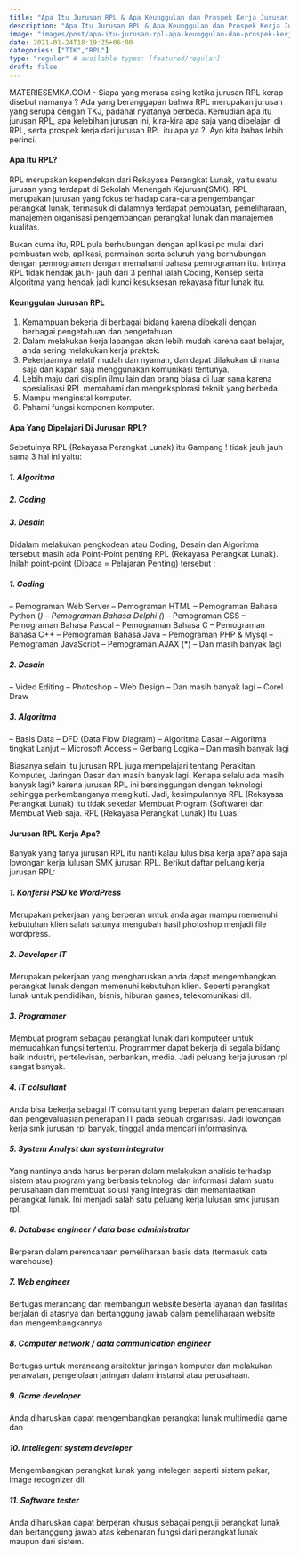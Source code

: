 ```yaml
---
title: "Apa Itu Jurusan RPL & Apa Keunggulan dan Prospek Kerja Jurusan RPL ?"
description: "Apa Itu Jurusan RPL & Apa Keunggulan dan Prospek Kerja Jurusan RPL ?"
image: "images/post/apa-itu-jurusan-rpl-apa-keunggulan-dan-prospek-kerja-jurusan-rpl.PNG"
date: 2021-01-24T18:19:25+06:00
categories: ["TIK","RPL"]
type: "reguler" # available types: [featured/regular]
draft: false
---
```


MATERIESEMKA.COM - Siapa yang merasa asing ketika jurusan RPL kerap disebut namanya ? Ada yang beranggapan bahwa RPL merupakan jurusan yang serupa dengan TKJ, padahal nyatanya berbeda. Kemudian apa itu jurusan RPL, apa kelebihan jurusan ini, kira-kira apa saja yang dipelajari di RPL, serta prospek kerja dari jurusan RPL itu apa ya ?. Ayo kita bahas lebih perinci.

#### Apa Itu RPL?

RPL merupakan kependekan dari Rekayasa Perangkat Lunak, yaitu suatu jurusan yang terdapat di Sekolah Menengah Kejuruan(SMK). RPL merupakan jurusan yang fokus terhadap cara-cara pengembangan perangkat lunak, termasuk di dalamnya terdapat pembuatan, pemeliharaan, manajemen organisasi pengembangan perangkat lunak dan manajemen kualitas.

Bukan cuma itu, RPL pula berhubungan dengan aplikasi pc mulai dari pembuatan web, aplikasi, permainan serta seluruh yang berhubungan dengan pemrograman dengan memahami bahasa pemrograman itu. Intinya RPL tidak hendak jauh- jauh dari 3 perihal ialah Coding, Konsep serta Algoritma yang hendak jadi kunci kesuksesan rekayasa fitur lunak itu. 

#### Keunggulan Jurusan RPL
1. Kemampuan bekerja di berbagai bidang karena dibekali dengan berbagai pengetahuan dan pengetahuan.
2. Dalam melakukan kerja lapangan akan lebih mudah karena saat belajar, anda sering melakukan kerja praktek.
3. Pekerjaannya relatif mudah dan nyaman, dan dapat dilakukan di mana saja dan kapan saja menggunakan komunikasi tentunya.
4. Lebih maju dari disiplin ilmu lain dan orang biasa di luar sana karena spesialisasi RPL memahami dan mengeksplorasi teknik yang berbeda. 
5. Mampu menginstal komputer.
6. Pahami fungsi komponen komputer.


#### Apa Yang Dipelajari Di Jurusan RPL?
Sebetulnya RPL (Rekayasa Perangkat Lunak) itu Gampang ! tidak jauh jauh sama 3 hal ini yaitu:

##### 1. Algoritma
##### 2. Coding
##### 3. Desain


Didalam melakukan pengkodean atau Coding, Desain dan Algoritma tersebut masih ada Point-Point penting RPL (Rekayasa Perangkat Lunak). Inilah point-point (Dibaca = Pelajaran Penting) tersebut :

##### 1. Coding
– Pemograman Web Server
– Pemograman HTML
– Pemograman Bahasa Python (*)
– Pemograman Bahasa Delphi (*)
– Pemograman CSS
– Pemograman Bahasa Pascal
– Pemograman Bahasa C
– Pemograman Bahasa C++
– Pemograman Bahasa Java
– Pemograman PHP & Mysql
– Pemograman JavaScript
– Pemograman AJAX (*)
– Dan masih banyak lagi

##### 2. Desain
– Video Editing
– Photoshop
– Web Design
– Dan masih banyak lagi
– Corel Draw

##### 3. Algoritma
– Basis Data
– DFD (Data Flow Diagram)
– Algoritma Dasar
– Algoritma tingkat Lanjut
– Microsoft Access
– Gerbang Logika
– Dan masih banyak lagi

Biasanya selain itu jurusan RPL juga mempelajari tentang Perakitan Komputer, Jaringan Dasar dan masih banyak lagi. Kenapa selalu ada masih banyak lagi? karena jurusan RPL ini bersinggungan dengan teknologi sehingga perkembanganya mengikuti. Jadi, kesimpulannya RPL (Rekayasa Perangkat Lunak) itu tidak sekedar Membuat Program (Software) dan Membuat Web saja. RPL (Rekayasa Perangkat Lunak) Itu Luas.

#### Jurusan RPL Kerja Apa?
Banyak yang tanya jurusan RPL itu nanti kalau lulus bisa kerja apa? apa saja lowongan kerja lulusan SMK jurusan RPL. Berikut daftar peluang kerja jurusan RPL:

##### 1. Konfersi PSD ke WordPress
Merupakan pekerjaan yang berperan untuk anda agar mampu memenuhi kebutuhan klien salah satunya mengubah hasil photoshop menjadi file wordpress.

##### 2. Developer IT
Merupakan pekerjaan yang mengharuskan anda dapat mengembangkan perangkat lunak dengan memenuhi kebutuhan klien. Seperti perangkat lunak untuk pendidikan, bisnis, hiburan games, telekomunikasi dll.

##### 3. Programmer
Membuat program sebagau perangkat lunak dari komputeer untuk memudahkan fungsi tertentu. Programmer dapat bekerja di segala bidang baik industri, pertelevisan, perbankan, media. Jadi peluang kerja jurusan rpl sangat banyak.

##### 4. IT colsultant
Anda bisa bekerja sebagai IT consultant yang beperan dalam perencanaan dan pengevaluasian penerapan IT pada sebuah organisasi. Jadi lowongan kerja smk jurusan rpl banyak, tinggal anda mencari informasinya.

##### 5. System Analyst dan system integrator
Yang nantinya anda harus berperan dalam melakukan analisis terhadap sistem atau program yang berbasis teknologi dan informasi dalam suatu perusahaan dan membuat solusi yang integrasi dan memanfaatkan perangkat lunak. Ini menjadi salah satu peluang kerja lulusan smk jurusan rpl.

##### 6. Database engineer / data base administrator
Berperan dalam perencanaan pemeliharaan basis data (termasuk data warehouse)

##### 7. Web engineer
Bertugas merancang dan membangun website beserta layanan dan fasilitas berjalan di atasnya dan bertanggung jawab dalam pemeliharaan website dan mengembangkannya

##### 8. Computer network / data communication engineer
Bertugas untuk merancang arsitektur jaringan komputer dan melakukan perawatan, pengelolaan jaringan dalam instansi atau perusahaan.

##### 9. Game developer
Anda diharuskan dapat mengembangkan perangkat lunak multimedia game dan

##### 10. Intellegent system developer
Mengembangkan perangkat lunak yang intelegen seperti sistem pakar, image recognizer dll.

##### 11. Software tester
Anda diharuskan dapat berperan khusus sebagai penguji perangkat lunak dan bertanggung jawab atas kebenaran fungsi dari perangkat lunak maupun dari sistem.
